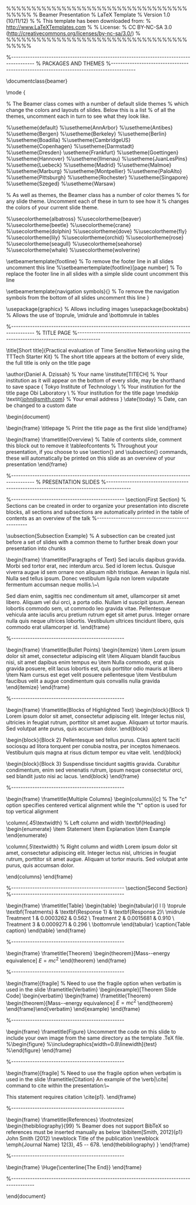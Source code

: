 %%%%%%%%%%%%%%%%%%%%%%%%%%%%%%%%%%%%%%%%%
% Beamer Presentation
% LaTeX Template
% Version 1.0 (10/11/12)
%
% This template has been downloaded from:
% http://www.LaTeXTemplates.com
%
% License:
% CC BY-NC-SA 3.0 (http://creativecommons.org/licenses/by-nc-sa/3.0/)
%
%%%%%%%%%%%%%%%%%%%%%%%%%%%%%%%%%%%%%%%%%

%----------------------------------------------------------------------------------------
%	PACKAGES AND THEMES
%----------------------------------------------------------------------------------------

\documentclass{beamer}

\mode<presentation> {

% The Beamer class comes with a number of default slide themes
% which change the colors and layouts of slides. Below this is a list
% of all the themes, uncomment each in turn to see what they look like.

%\usetheme{default}
%\usetheme{AnnArbor}
%\usetheme{Antibes}
%\usetheme{Bergen}
%\usetheme{Berkeley}
%\usetheme{Berlin}
%\usetheme{Boadilla}
%\usetheme{CambridgeUS}
%\usetheme{Copenhagen}
%\usetheme{Darmstadt}
%\usetheme{Dresden}
\usetheme{Frankfurt}
%\usetheme{Goettingen}
%\usetheme{Hannover}
%\usetheme{Ilmenau}
%\usetheme{JuanLesPins}
%\usetheme{Luebeck}
%\usetheme{Madrid}
%\usetheme{Malmoe}
%\usetheme{Marburg}
%\usetheme{Montpellier}
%\usetheme{PaloAlto}
%\usetheme{Pittsburgh}
%\usetheme{Rochester}
%\usetheme{Singapore}
%\usetheme{Szeged}
%\usetheme{Warsaw}

% As well as themes, the Beamer class has a number of color themes
% for any slide theme. Uncomment each of these in turn to see how it
% changes the colors of your current slide theme.

%\usecolortheme{albatross}
%\usecolortheme{beaver}
%\usecolortheme{beetle}
%\usecolortheme{crane}
%\usecolortheme{dolphin}
%\usecolortheme{dove}
%\usecolortheme{fly}
%\usecolortheme{lily}
%\usecolortheme{orchid}
%\usecolortheme{rose}
%\usecolortheme{seagull}
%\usecolortheme{seahorse}
%\usecolortheme{whale}
%\usecolortheme{wolverine}

\setbeamertemplate{footline} % To remove the footer line in all slides uncomment this line
%\setbeamertemplate{footline}[page number] % To replace the footer line in all slides with a simple slide count uncomment this line

\setbeamertemplate{navigation symbols}{} % To remove the navigation symbols from the bottom of all slides uncomment this line
}

\usepackage{graphicx} % Allows including images
\usepackage{booktabs} % Allows the use of \toprule, \midrule and \bottomrule in tables

%----------------------------------------------------------------------------------------
%	TITLE PAGE
%----------------------------------------------------------------------------------------

\title[Short title]{Practical evaluation of Time Sensitive Networking using the TTTech Starter Kit} % The short title appears at the bottom of every slide, the full title is only on the title page

\author{Daniel A. Dzissah} % Your name
\institute[TITECH] % Your institution as it will appear on the bottom of every slide, may be shorthand to save space
{
Tokyo Institute of Technology \\ % Your institution for the title page
Obi Laboratory \\ % Your institution for the title page
\medskip
\textit{john@smith.com} % Your email address
}
\date{\today} % Date, can be changed to a custom date

\begin{document}

\begin{frame}
\titlepage % Print the title page as the first slide
\end{frame}

\begin{frame}
\frametitle{Overview} % Table of contents slide, comment this block out to remove it
\tableofcontents % Throughout your presentation, if you choose to use \section{} and \subsection{} commands, these will automatically be printed on this slide as an overview of your presentation
\end{frame}

%----------------------------------------------------------------------------------------
%	PRESENTATION SLIDES
%----------------------------------------------------------------------------------------

%------------------------------------------------
\section{First Section} % Sections can be created in order to organize your presentation into discrete blocks, all sections and subsections are automatically printed in the table of contents as an overview of the talk
%------------------------------------------------

\subsection{Subsection Example} % A subsection can be created just before a set of slides with a common theme to further break down your presentation into chunks

\begin{frame}
\frametitle{Paragraphs of Text}
Sed iaculis dapibus gravida. Morbi sed tortor erat, nec interdum arcu. Sed id lorem lectus. Quisque viverra augue id sem ornare non aliquam nibh tristique. Aenean in ligula nisl. Nulla sed tellus ipsum. Donec vestibulum ligula non lorem vulputate fermentum accumsan neque mollis.\\~\\

Sed diam enim, sagittis nec condimentum sit amet, ullamcorper sit amet libero. Aliquam vel dui orci, a porta odio. Nullam id suscipit ipsum. Aenean lobortis commodo sem, ut commodo leo gravida vitae. Pellentesque vehicula ante iaculis arcu pretium rutrum eget sit amet purus. Integer ornare nulla quis neque ultrices lobortis. Vestibulum ultrices tincidunt libero, quis commodo erat ullamcorper id.
\end{frame}

%------------------------------------------------

\begin{frame}
\frametitle{Bullet Points}
\begin{itemize}
\item Lorem ipsum dolor sit amet, consectetur adipiscing elit
\item Aliquam blandit faucibus nisi, sit amet dapibus enim tempus eu
\item Nulla commodo, erat quis gravida posuere, elit lacus lobortis est, quis porttitor odio mauris at libero
\item Nam cursus est eget velit posuere pellentesque
\item Vestibulum faucibus velit a augue condimentum quis convallis nulla gravida
\end{itemize}
\end{frame}

%------------------------------------------------

\begin{frame}
\frametitle{Blocks of Highlighted Text}
\begin{block}{Block 1}
Lorem ipsum dolor sit amet, consectetur adipiscing elit. Integer lectus nisl, ultricies in feugiat rutrum, porttitor sit amet augue. Aliquam ut tortor mauris. Sed volutpat ante purus, quis accumsan dolor.
\end{block}

\begin{block}{Block 2}
Pellentesque sed tellus purus. Class aptent taciti sociosqu ad litora torquent per conubia nostra, per inceptos himenaeos. Vestibulum quis magna at risus dictum tempor eu vitae velit.
\end{block}

\begin{block}{Block 3}
Suspendisse tincidunt sagittis gravida. Curabitur condimentum, enim sed venenatis rutrum, ipsum neque consectetur orci, sed blandit justo nisi ac lacus.
\end{block}
\end{frame}

%------------------------------------------------

\begin{frame}
\frametitle{Multiple Columns}
\begin{columns}[c] % The "c" option specifies centered vertical alignment while the "t" option is used for top vertical alignment

\column{.45\textwidth} % Left column and width
\textbf{Heading}
\begin{enumerate}
\item Statement
\item Explanation
\item Example
\end{enumerate}

\column{.5\textwidth} % Right column and width
Lorem ipsum dolor sit amet, consectetur adipiscing elit. Integer lectus nisl, ultricies in feugiat rutrum, porttitor sit amet augue. Aliquam ut tortor mauris. Sed volutpat ante purus, quis accumsan dolor.

\end{columns}
\end{frame}

%------------------------------------------------
\section{Second Section}
%------------------------------------------------

\begin{frame}
\frametitle{Table}
\begin{table}
\begin{tabular}{l l l}
\toprule
\textbf{Treatments} & \textbf{Response 1} & \textbf{Response 2}\\
\midrule
Treatment 1 & 0.0003262 & 0.562 \\
Treatment 2 & 0.0015681 & 0.910 \\
Treatment 3 & 0.0009271 & 0.296 \\
\bottomrule
\end{tabular}
\caption{Table caption}
\end{table}
\end{frame}

%------------------------------------------------

\begin{frame}
\frametitle{Theorem}
\begin{theorem}[Mass--energy equivalence]
$E = mc^2$
\end{theorem}
\end{frame}

%------------------------------------------------

\begin{frame}[fragile] % Need to use the fragile option when verbatim is used in the slide
\frametitle{Verbatim}
\begin{example}[Theorem Slide Code]
\begin{verbatim}
\begin{frame}
\frametitle{Theorem}
\begin{theorem}[Mass--energy equivalence]
$E = mc^2$
\end{theorem}
\end{frame}\end{verbatim}
\end{example}
\end{frame}

%------------------------------------------------

\begin{frame}
\frametitle{Figure}
Uncomment the code on this slide to include your own image from the same directory as the template .TeX file.
%\begin{figure}
%\includegraphics[width=0.8\linewidth]{test}
%\end{figure}
\end{frame}

%------------------------------------------------

\begin{frame}[fragile] % Need to use the fragile option when verbatim is used in the slide
\frametitle{Citation}
An example of the \verb|\cite| command to cite within the presentation:\\~

This statement requires citation \cite{p1}.
\end{frame}

%------------------------------------------------

\begin{frame}
\frametitle{References}
\footnotesize{
\begin{thebibliography}{99} % Beamer does not support BibTeX so references must be inserted manually as below
\bibitem[Smith, 2012]{p1} John Smith (2012)
\newblock Title of the publication
\newblock \emph{Journal Name} 12(3), 45 -- 678.
\end{thebibliography}
}
\end{frame}

%------------------------------------------------

\begin{frame}
\Huge{\centerline{The End}}
\end{frame}

%----------------------------------------------------------------------------------------

\end{document} 


